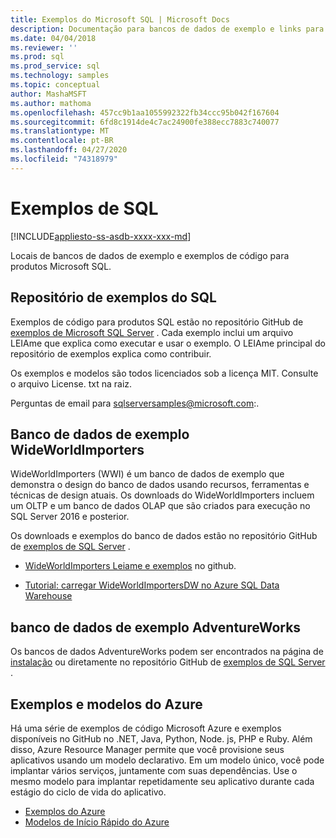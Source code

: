 ```yaml
---
title: Exemplos do Microsoft SQL | Microsoft Docs
description: Documentação para bancos de dados de exemplo e links para exemplos de produtos Microsoft SQL.
ms.date: 04/04/2018
ms.reviewer: ''
ms.prod: sql
ms.prod_service: sql
ms.technology: samples
ms.topic: conceptual
author: MashaMSFT
ms.author: mathoma
ms.openlocfilehash: 457cc9b1aa1055992322fb34ccc95b042f167604
ms.sourcegitcommit: 6fd8c1914de4c7ac24900fe388ecc7883c740077
ms.translationtype: MT
ms.contentlocale: pt-BR
ms.lasthandoff: 04/27/2020
ms.locfileid: "74318979"
---
```

# <a name="sql-samples"></a>Exemplos de SQL

[!INCLUDE[appliesto-ss-asdb-xxxx-xxx-md](../includes/appliesto-ss-asdb-asdw-pdw-md.md)]

Locais de bancos de dados de exemplo e exemplos de código para produtos Microsoft SQL.

## <a name="sql-samples-repository"></a>Repositório de exemplos do SQL

Exemplos de código para produtos SQL estão no repositório GitHub de [exemplos de Microsoft SQL Server](https://github.com/microsoft/sql-server-samples) . Cada exemplo inclui um arquivo LEIAme que explica como executar e usar o exemplo. O LEIAme principal do repositório de exemplos explica como contribuir. 

Os exemplos e modelos são todos licenciados sob a licença MIT. Consulte o arquivo License. txt na raiz.

Perguntas de email para sqlserversamples@microsoft.com:.


## <a name="wideworldimporters-sample-database"></a>Banco de dados de exemplo WideWorldImporters

WideWorldImporters (WWI) é um banco de dados de exemplo que demonstra o design do banco de dados usando recursos, ferramentas e técnicas de design atuais. Os downloads do WideWorldImporters incluem um OLTP e um banco de dados OLAP que são criados para execução no SQL Server 2016 e posterior. 

Os downloads e exemplos do banco de dados estão no repositório GitHub de [exemplos de SQL Server](https://github.com/Microsoft/sql-server-samples) .


- [WideWorldImporters Leiame e exemplos](https://github.com/Microsoft/sql-server-samples/tree/master/samples/databases/wide-world-importers) no github.

- [Tutorial: carregar WideWorldImportersDW no Azure SQL Data Warehouse](/azure/sql-data-warehouse/load-data-wideworldimportersdw)


## <a name="adventureworks-sample-database"></a>banco de dados de exemplo AdventureWorks

Os bancos de dados AdventureWorks podem ser encontrados na página de [instalação](adventureworks-install-configure.md) ou diretamente no repositório GitHub de [exemplos de SQL Server](https://github.com/Microsoft/sql-server-samples) . 


## <a name="azure-samples-and-templates"></a>Exemplos e modelos do Azure
Há uma série de exemplos de código Microsoft Azure e exemplos disponíveis no GitHub no .NET, Java, Python, Node. js, PHP e Ruby. Além disso, Azure Resource Manager permite que você provisione seus aplicativos usando um modelo declarativo. Em um modelo único, você pode implantar vários serviços, juntamente com suas dependências. Use o mesmo modelo para implantar repetidamente seu aplicativo durante cada estágio do ciclo de vida do aplicativo.

- [Exemplos do Azure](https://github.com/Azure-Samples)
- [Modelos de Início Rápido do Azure](https://azure.microsoft.com/resources/templates/)





